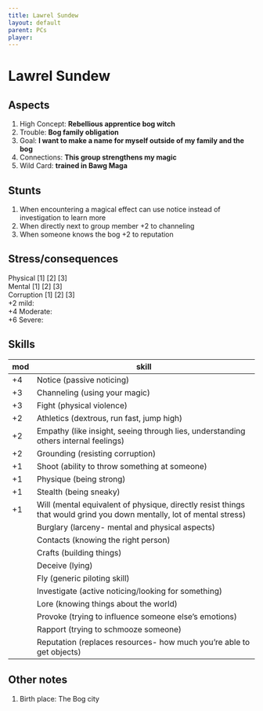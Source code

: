 ```yaml
---
title: Lawrel Sundew
layout: default
parent: PCs
player: 
---
```

# Lawrel Sundew
## Aspects
1. High Concept: **Rebellious apprentice bog witch**
2. Trouble: **Bog family obligation**
3. Goal: **I want to make a name for myself outside of my family and the bog**
4. Connections: **This group strengthens my magic**
5. Wild Card: **trained in Bawg Maga**

## Stunts
1. When encountering a magical effect can use notice instead of investigation to learn more 
2. When directly next to group member +2 to channeling 
3. When someone knows the bog +2 to reputation

## Stress/consequences
Physical \[1] \[2] \[3] \
Mental \[1] \[2] \[3] \
Corruption \[1] \[2] \[3] \
+2 mild: \
+4 Moderate: \
+6 Severe: 

## Skills

| mod | skill                                                                                                                 |
| --- | --------------------------------------------------------------------------------------------------------------------- |
| +4  | Notice (passive noticing)                                                                                             |
| +3  | Channeling (using your magic)                                                                                         |
| +3  | Fight (physical violence)                                                                                             |
| +2  | Athletics (dextrous, run fast, jump high)                                                                             |
| +2  | Empathy (like insight, seeing through lies, understanding others internal feelings)                                   |
| +2  | Grounding (resisting corruption)                                                                                      |
| +1  | Shoot (ability to throw something at someone)                                                                         |
| +1  | Physique (being strong)                                                                                               |
| +1  | Stealth (being sneaky)                                                                                                |
| +1  | Will (mental equivalent of physique, directly resist things that would grind you down mentally, lot of mental stress) |
|     | Burglary (larceny- mental and physical aspects)                                                                       |
|     | Contacts (knowing the right person)                                                                                   |
|     | Crafts (building things)                                                                                              |
|     | Deceive (lying)                                                                                                       |
|     | Fly (generic piloting skill)                                                                                          |
|     | Investigate (active noticing/looking for something)                                                                   |
|     | Lore (knowing things about the world)                                                                                 |
|     | Provoke (trying to influence someone else’s emotions)                                                                 |
|     | Rapport (trying to schmooze someone)                                                                                  |
|     | Reputation (replaces resources- how much you’re able to get objects)                                                  |

## Other notes
1. Birth place: The Bog city